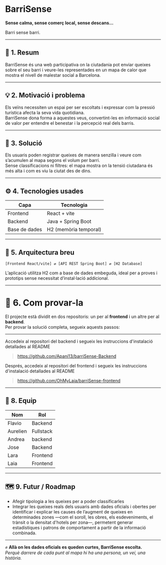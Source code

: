 # BarriSense

**Sense calma, sense comerç local, sense descans...** 

Barri sense barri.

---

## 🚀 1. Resum

BarriSense és una web participativa on la ciutadania pot enviar queixes sobre el seu barri i veure-les representades en un mapa de calor que mostra el nivell de malestar social a Barcelona.

---

## 💡 2. Motivació i problema

Els veïns necessiten un espai per ser escoltats i expressar com la pressió turística afecta la seva vida quotidiana.  
BarriSense dona forma a aquestes veus, convertint-les en informació social de valor per entendre el benestar i la percepció real dels barris.

---

## 🧩 3. Solució

Els usuaris poden registrar queixes de manera senzilla i veure com s’acumulen al mapa segons el volum per barri.  
Sense classificacions ni filtres: el mapa mostra on la tensió ciutadana és més alta i com es viu la ciutat des de dins.

---

## ⚙️ 4. Tecnologies usades

| Capa | Tecnologia |
|------|-------------|
| Frontend | React + vite |
| Backend | Java + Spring Boot |
| Base de dades | H2 (memòria temporal) |

---

## 🧱 5. Arquitectura breu

```
[Frontend React/vite] ⇄ [API REST Spring Boot] ⇄ [H2 Database]
```

L’aplicació utilitza H2 com a base de dades embeguda, ideal per a proves i prototips sense necessitat d’instal·lació addicional.

---

# 🧪 6. Com provar-la

El projecte està dividit en dos repositoris: un per al **frontend** i un altre per al **backend**.  
Per provar la solució completa, segueix aquests passos:

---

Accedeix al repositori del backend i segueix les instruccions d'instalació detallades al README

> https://github.com/Apani13/barriSense-Backend

Després, accedeix al repositori del frontend i segueix les instruccions d'instalació detallades al README

> https://github.com/OhMyLaia/barriSense-frontend

---

## 🧠 8. Equip

| Nom | Rol |
|------|------|
| Flavio | Backend |
| Aurelien | Fullstack |
| Andrea | backend |
| Jose | Backend |
| Lara | Frontend |
| Laia | Frontend |


---

## 🗺️ 9. Futur / Roadmap

- Afegir tipologia a les queixes per a poder classificarles  
- Integrar les queixes reals dels usuaris amb dades oficials i obertes per identificar i explicar les causes de l’augment de queixes en determinades zones —com el soroll, les obres, els esdeveniments, el trànsit o la densitat d'hotels per zona—, permetent generar estadístiques i patrons de comportament a partir de la informació combinada.

---

✊ **Allà on les dades oficials es queden curtes, BarriSense escolta.**  
*Perquè darrere de cada punt al mapa hi ha una persona, un veí, una història.*
